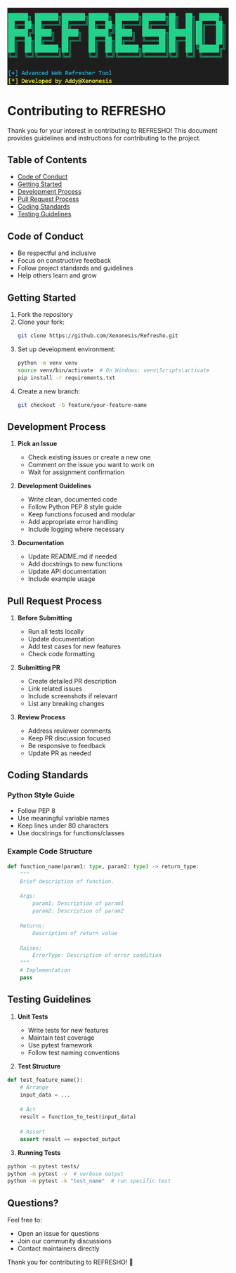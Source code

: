 ![REFRESHO](../assets/rf.png)

# Contributing to REFRESHO

Thank you for your interest in contributing to REFRESHO! This document provides guidelines and instructions for contributing to the project.

## Table of Contents
- [Code of Conduct](#code-of-conduct)
- [Getting Started](#getting-started)
- [Development Process](#development-process)
- [Pull Request Process](#pull-request-process)
- [Coding Standards](#coding-standards)
- [Testing Guidelines](#testing-guidelines)

## Code of Conduct

- Be respectful and inclusive
- Focus on constructive feedback
- Follow project standards and guidelines
- Help others learn and grow

## Getting Started

1. Fork the repository
2. Clone your fork:
   ```bash
   git clone https://github.com/Xenonesis/Refresho.git
   ```
3. Set up development environment:
   ```bash
   python -m venv venv
   source venv/bin/activate  # On Windows: venv\Scripts\activate
   pip install -r requirements.txt
   ```
4. Create a new branch:
   ```bash
   git checkout -b feature/your-feature-name
   ```

## Development Process

1. **Pick an Issue**
   - Check existing issues or create a new one
   - Comment on the issue you want to work on
   - Wait for assignment confirmation

2. **Development Guidelines**
   - Write clean, documented code
   - Follow Python PEP 8 style guide
   - Keep functions focused and modular
   - Add appropriate error handling
   - Include logging where necessary

3. **Documentation**
   - Update README.md if needed
   - Add docstrings to new functions
   - Update API documentation
   - Include example usage

## Pull Request Process

1. **Before Submitting**
   - Run all tests locally
   - Update documentation
   - Add test cases for new features
   - Check code formatting

2. **Submitting PR**
   - Create detailed PR description
   - Link related issues
   - Include screenshots if relevant
   - List any breaking changes

3. **Review Process**
   - Address reviewer comments
   - Keep PR discussion focused
   - Be responsive to feedback
   - Update PR as needed

## Coding Standards

### Python Style Guide
- Follow PEP 8
- Use meaningful variable names
- Keep lines under 80 characters
- Use docstrings for functions/classes

### Example Code Structure
```python
def function_name(param1: type, param2: type) -> return_type:
    """
    Brief description of function.

    Args:
        param1: Description of param1
        param2: Description of param2

    Returns:
        Description of return value

    Raises:
        ErrorType: Description of error condition
    """
    # Implementation
    pass
```

## Testing Guidelines

1. **Unit Tests**
   - Write tests for new features
   - Maintain test coverage
   - Use pytest framework
   - Follow test naming conventions

2. **Test Structure**
```python
def test_feature_name():
    # Arrange
    input_data = ...

    # Act
    result = function_to_test(input_data)

    # Assert
    assert result == expected_output
```

3. **Running Tests**
```bash
python -m pytest tests/
python -m pytest -v  # verbose output
python -m pytest -k "test_name"  # run specific test
```

## Questions?

Feel free to:
- Open an issue for questions
- Join our community discussions
- Contact maintainers directly

Thank you for contributing to REFRESHO! 🚀